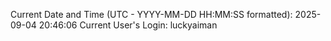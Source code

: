 Current Date and Time (UTC - YYYY-MM-DD HH:MM:SS formatted): 2025-09-04 20:46:06
Current User's Login: luckyaiman
